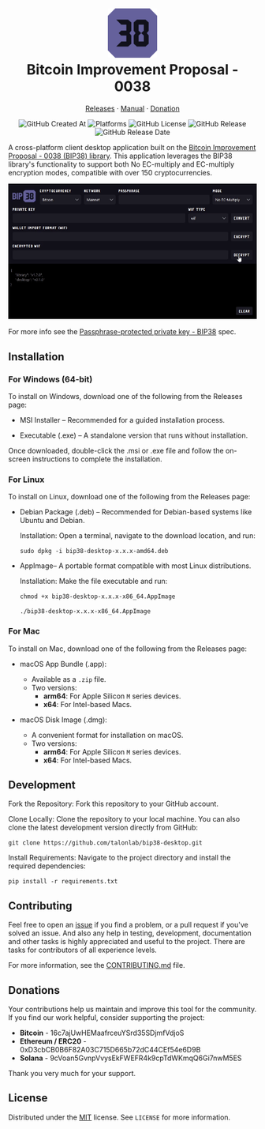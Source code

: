 <h1 align="center" style="border-bottom: none">
    <img height="100" alt="BIP38" src="data/bip38.svg"><br>Bitcoin Improvement Proposal - 0038
</h1>

<p align="center">
    <a href="https://github.com/talonlab/bip38-desktop/releases" target="_blank">Releases</a> · <a href="https://talonlab.gitbook.io/bip38/manual" target="_blank">Manual</a> ·  <a href="#donations">Donation</a>
</p>

<div align="center">

![GitHub Created At](https://img.shields.io/github/created-at/talonlab/bip38-desktop)
![Platforms](https://img.shields.io/badge/platforms-Windows%20%7C%20Linux%20%7C%20Mac-blue)
![GitHub License](https://img.shields.io/github/license/talonlab/bip38-desktop?color=black)
![GitHub Release](https://img.shields.io/github/v/release/talonlab/bip38-desktop)
![GitHub Release Date](https://img.shields.io/github/release-date/talonlab/bip38-desktop)

</div>

A cross-platform client desktop application built on the [Bitcoin Improvement Proposal - 0038 (BIP38) library](https://github.com/talonlab/python-bip38). This application leverages the BIP38 library's functionality to support both No EC-multiply and EC-multiply encryption modes, compatible with over 150 cryptocurrencies.

![Desktop Application](data/bip38.gif)

For more info see the [Passphrase-protected private key - BIP38](https://en.bitcoin.it/wiki/BIP_0038) spec.

## Installation

### For Windows (64-bit)

To install on Windows, download one of the following from the Releases page:

- MSI Installer – Recommended for a guided installation process.

- Executable (.exe) – A standalone version that runs without installation.

Once downloaded, double-click the .msi or .exe file and follow the on-screen instructions to complete the installation.

### For Linux

To install on Linux, download one of the following from the Releases page:

- Debian Package (.deb) – Recommended for Debian-based systems like Ubuntu and Debian.

    Installation: Open a terminal, navigate to the download location, and run:
    ```
    sudo dpkg -i bip38-desktop-x.x.x-amd64.deb
    ```

- AppImage– A portable format compatible with most Linux distributions.

    Installation: Make the file executable and run:
    ```
    chmod +x bip38-desktop-x.x.x-x86_64.AppImage
    ```
    ```
    ./bip38-desktop-x.x.x-x86_64.AppImage
    ```

### For Mac

To install on Mac, download one of the following from the Releases page:

- macOS App Bundle (.app):
   - Available as a `.zip` file.
   - Two versions:
     - **arm64**: For Apple Silicon `M` series devices.
     - **x64**: For Intel-based Macs.

- macOS Disk Image (.dmg):
   - A convenient format for installation on macOS.
   - Two versions:
     - **arm64**: For Apple Silicon `M` series devices.
     - **x64**: For Intel-based Macs.

## Development

Fork the Repository: Fork this repository to your GitHub account.

Clone Locally: Clone the repository to your local machine. You can also clone the latest development version directly from GitHub:

```
git clone https://github.com/talonlab/bip38-desktop.git
```

Install Requirements: Navigate to the project directory and install the required dependencies:

```
pip install -r requirements.txt
```

## Contributing

Feel free to open an [issue](https://github.com/talonlab/bip38-desktop/issues) if you find a problem,
or a pull request if you've solved an issue. And also any help in testing, development,
documentation and other tasks is highly appreciated and useful to the project.
There are tasks for contributors of all experience levels.

For more information, see the [CONTRIBUTING.md](https://github.com/talonlab/bip38-desktop/blob/master/CONTRIBUTING.md) file.

## Donations

Your contributions help us maintain and improve this tool for the community. 
If you find our work helpful, consider supporting the project:

- **Bitcoin** - 16c7ajUwHEMaafrceuYSrd35SDjmfVdjoS
- **Ethereum / ERC20** - 0xD3cbCB0B6F82A03C715D665b72dC44CEf54e6D9B
- **Solana** - 9cVoan5GvnpVvysEkFWEFR4k9cpTdWKmqQ6Gi7nwM5ES

Thank you very much for your support.

## License

Distributed under the [MIT](https://github.com/talonlab/bip38-desktop/blob/master/LICENSE) license. See ``LICENSE`` for more information.
